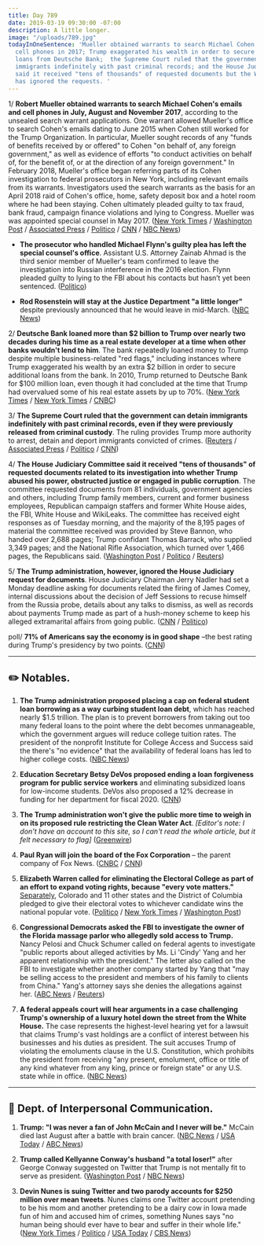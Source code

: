 ```yaml
---
title: Day 789
date: 2019-03-19 09:30:00 -07:00
description: A little longer.
image: "/uploads/789.jpg"
todayInOneSentence: 'Mueller obtained warrants to search Michael Cohen''s emails and
  cell phones in 2017; Trump exaggerated his wealth in order to secure additional
  loans from Deutsche Bank;  the Supreme Court ruled that the government can detain
  immigrants indefinitely with past criminal records; and the House Judiciary Committee
  said it received "tens of thousands" of requested documents but the White House
  has ignored the requests. '
---
```


1/ **Robert Mueller obtained warrants to search Michael Cohen's emails and cell phones in July, August and November 2017**, according to the unsealed search warrant applications. One warrant allowed Mueller's office to search Cohen's emails dating to June 2015 when Cohen still worked for the Trump Organization. In particular, Mueller sought records of any "funds of benefits received by or offered" to Cohen "on behalf of, any foreign government," as well as evidence of efforts "to conduct activities on behalf of, for the benefit of, or at the direction of any foreign government." In February 2018, Mueller's office began referring parts of its Cohen investigation to federal prosecutors in New York, including relevant emails from its warrants. Investigators used the search warrants as the basis for an April 2018 raid of Cohen's office, home, safety deposit box and a hotel room where he had been staying. Cohen ultimately pleaded guilty to tax fraud, bank fraud, campaign finance violations and lying to Congress. Mueller was was appointed special counsel in May 2017. ([New York Times](https://www.nytimes.com/2019/03/19/nyregion/michael-cohen-documents-trump.html) / [Washington Post](https://www.washingtonpost.com/world/national-security/mueller-began-investigating-michael-cohens-phone-and-digital-data-months-before-fbi-raid-warrants-show/2019/03/19/9e936cc2-49b5-11e9-b79a-961983b7e0cd_story.html) / [Associated Press](https://apnews.com/63b58a572f844f11889610f04ee4ad1d) / [Politico](https://www.politico.com/story/2019/03/19/mueller-investigation-michael-cohen-1226983) / [CNN](https://www.cnn.com/2019/03/19/politics/michael-cohen-warrant-documents/index.html) / [NBC News](https://www.nbcnews.com/politics/justice-department/cohen-investigation-began-2017-search-warrant-shows-n984776))

* **The prosecutor who handled Michael Flynn's guilty plea has left the special counsel's office**. Assistant U.S. Attorney Zainab Ahmad is the third senior member of Mueller's team confirmed to leave the investigation into Russian interference in the 2016 election. Flynn pleaded guilty to lying to the FBI about his contacts but hasn’t yet been sentenced. ([Politico](https://www.politico.com/story/2019/03/18/another-prosecutor-leaving-muellers-team-1226464))

* **Rod Rosenstein will stay at the Justice Department "a little longer"** despite previously announced that he would leave in mid-March. ([NBC News](https://www.nbcnews.com/politics/justice-department/rod-rosenstein-staying-justice-department-little-longer-n984791))

2/ **Deutsche Bank loaned more than $2 billion to Trump over nearly two decades during his time as a real estate developer at a time when other banks wouldn't lend to him**. The bank repeatedly loaned money to Trump despite multiple business-related "red flags," including instances where Trump exaggerated his wealth by an extra $2 billion in order to secure additional loans from the bank. In 2010, Trump returned to Deutsche Bank for $100 million loan, even though it had concluded at the time that Trump had overvalued some of his real estate assets by up to 70%. ([New York Times](https://www.nytimes.com/2019/03/18/business/trump-deutsche-bank.html) / [New York Times](https://www.nytimes.com/2019/03/18/business/deutsche-bank-donald-trump.html) / [CNBC](https://www.cnbc.com/2019/03/19/deutsche-bank-loaned-2-billion-to-donald-trump-over-two-decades-nyt.html))

3/ **The Supreme Court ruled that the government can detain immigrants indefinitely with past criminal records, even if they were previously released from criminal custody**. The ruling provides Trump more authority to arrest, detain and deport immigrants convicted of crimes. ([Reuters](https://www.reuters.com/article/us-usa-court-immigration/u-s-supreme-court-hands-trump-a-victory-on-immigration-detention-idUSKCN1R01TF) / [Associated Press](https://apnews.com/13e2a2c294e84cf8918be616224552d5) / [Politico](https://www.politico.com/story/2019/03/19/supreme-court-immigrants-detained-past-crimes-1281117) / [CNN](https://www.cnn.com/2019/03/19/politics/supreme-court-detain-immigrants-criminal-records/index.html))

4/ **The House Judiciary Committee said it received "tens of thousands" of requested documents related to its investigation into whether Trump abused his power, obstructed justice or engaged in public corruption**. The committee requested documents from 81 individuals, government agencies and others, including Trump family members, current and former business employees, Republican campaign staffers and former White House aides, the FBI, White House and WikiLeaks. The committee has received eight responses as of Tuesday morning, and the majority of the 8,195 pages of material the committee received was provided by Steve Bannon, who handed over 2,688 pages; Trump confidant Thomas Barrack, who supplied 3,349 pages; and the National Rifle Association, which turned over 1,466 pages, the Republicans said. ([Washington Post](https://www.washingtonpost.com/politics/judiciary-committee-chairman-says-he-has-received-tens-of-thousands-of-documents-in-trump-investigation/2019/03/18/84293680-49cb-11e9-b871-978e5c757325_story.html) / [Politico](https://www.politico.com/story/2019/03/19/nadler-probe-trump-1227671) / [Reuters](https://www.reuters.com/article/us-usa-trump-russia-congress/house-panel-expects-thousands-of-documents-in-trump-probe-idUSKCN1QZ2PI))

5/ **The Trump administration, however, ignored the House Judiciary request for documents**. House Judiciary Chairman Jerry Nadler had set a Monday deadline asking for documents related the firing of James Comey, internal discussions about the decision of Jeff Sessions to recuse himself from the Russia probe, details about any talks to dismiss, as well as records about payments Trump made as part of a hush-money scheme to keep his alleged extramarital affairs from going public. ([CNN](https://www.cnn.com/2019/03/19/politics/democratic-investigations-white-house-documents/index.html) / [Politico](https://www.politico.com/story/2019/03/19/trump-democrat-oversight-investigation-congress-1225761))

poll/ **71% of Americans say the economy is in good shape** –the best rating during Trump's presidency by two points. ([CNN](https://www.cnn.com/2019/03/18/politics/cnn-poll-trump-economy-tech/index.html))

---

## ✏️ Notables.

1. **The Trump administration proposed placing a cap on federal student loan borrowing as a way curbing student loan debt**, which has reached nearly $1.5 trillion. The plan is to prevent borrowers from taking out too many federal loans to the point where the debt becomes unmanageable, which the government argues will reduce college tuition rates. The president of the nonprofit Institute for College Access and Success said the there's "no evidence" that the availability of federal loans has led to higher college costs. ([NBC News](https://www.nbcnews.com/politics/white-house/white-house-proposes-caps-student-loan-borrowing-n984496))

2. **Education Secretary Betsy DeVos proposed ending a loan forgiveness program for public service workers** and eliminating subsidized loans for low-income students. DeVos also proposed a 12% decrease in funding for her department for fiscal 2020. ([CNN](https://www.cnn.com/2019/03/13/politics/betsy-devos-student-loan-forgiveness-budget/index.html))

3. **The Trump administration won't give the public more time to weigh in on its proposed rule restricting the Clean Water Act**. *\[Editor's note: I don't have an account to this site, so I can't read the whole article, but it felt necessary to flag\]* ([Greenwire](https://www.eenews.net/greenwire/stories/1060127629/feed))

4. **Paul Ryan will join the board of the Fox Corporation** – the parent company of Fox News. ([CNBC](https://www.cnbc.com/2019/03/19/former-house-speaker-paul-ryan-joins-board-of-fox-news-parent-company.html) / [CNN](https://www.cnn.com/2019/03/19/media/paul-ryan-fox-corporation/index.html))

5. **Elizabeth Warren called for eliminating the Electoral College as part of an effort to expand voting rights, because "every vote matters."** [Separately](https://www.washingtonpost.com/politics/2019/03/16/another-state-signs-popular-vote-bill-that-could-decide-presidential-election/?utm_term=.1df77281fd27), Colorado and 11 other states and the District of Columbia pledged to give their electoral votes to whichever candidate wins the national popular vote. ([Politico](https://www.politico.com/story/2019/03/19/elizabeth-warren-eliminate-electoral-college-1226686) / [New York Times](https://www.nytimes.com/2019/03/18/us/politics/elizabeth-warren-town-hall-electoral-college.html) / [Washington Post](https://www.washingtonpost.com/politics/2019/03/19/elizabeth-warren-wants-kill-electoral-college/))

6. **Congressional Democrats asked the FBI to investigate the owner of the Florida massage parlor who allegedly sold access to Trump.** Nancy Pelosi and Chuck Schumer called on federal agents to investigate "public reports about alleged activities by Ms. Li 'Cindy' Yang and her apparent relationship with the president." The letter also called on the FBI to investigate whether another company started by Yang that "may be selling access to the president and members of his family to clients from China." Yang's attorney says she denies the allegations against her. ([ABC News](https://abcnews.go.com/Politics/democrats-fbi-investigate-spa-owner-mar-lago-attendee/story?id=61768508) / [Reuters](https://www.reuters.com/article/us-usa-trump-massageparlors-idUSKCN1QZ2MV))

7. **A federal appeals court will hear arguments in a case challenging Trump's ownership of a luxury hotel down the street from the White House.** The case represents the highest-level hearing yet for a lawsuit that claims Trump's vast holdings are a conflict of interest between his businesses and his duties as president. The suit accuses Trump of violating the emoluments clause in the U.S. Constitution, which prohibits the president from receiving "any present, emolument, office or title of any kind whatever from any king, prince or foreign state" or any U.S. state while in office. ([NBC News](https://www.nbcnews.com/politics/donald-trump/appeals-court-hear-arguments-trump-emoluments-lawsuit-n984586))

---

## 💬 Dept. of Interpersonal Communication.

1. **Trump: "I was never a fan of John McCain and I never will be."** McCain died last August after a battle with brain cancer. ([NBC News](https://www.nbcnews.com/politics/donald-trump/trump-i-was-never-fan-john-mccain-i-never-will-n984971) / [USA Today](https://www.usatoday.com/story/news/politics/2019/03/19/donald-trump-steps-up-attack-john-mccain-says-he-never-fan/3212034002/) / [ABC News](https://abcnews.go.com/Politics/trump-blasts-mccain-fan/story?id=61786010))

2. **Trump called Kellyanne Conway's husband "a total loser!"** after George Conway suggested on Twitter that Trump is not mentally fit to serve as president. ([Washington Post](https://www.washingtonpost.com/politics/a-total-loser-trump-lashes-out-at-george-conway-who-has-been-questioning-his-mental-health/2019/03/19/c81bcec0-4a43-11e9-93d0-64dbcf38ba41_story.html) / [NBC News](https://www.nbcnews.com/politics/donald-trump/trump-blasts-george-conway-husband-top-white-house-aide-kellyanne-n984771))

3. **Devin Nunes is suing Twitter and two parody accounts for $250 million over mean tweets**. Nunes claims one Twitter account pretending to be his mom and another pretending to be a dairy cow in Iowa made fun of him and accused him of crimes, something Nunes says "no human being should ever have to bear and suffer in their whole life." ([New York Times](https://www.nytimes.com/2019/03/19/us/politics/devin-nunes-twitter-lawsuit.html) / [Politico](https://www.politico.com/story/2019/03/18/devin-nunes-twitter-lawsuit-1226467) / [USA Today](https://www.usatoday.com/story/news/politics/2019/03/19/rep-devin-nunes-sues-twitter-spoof-accounts-250-million/3209590002/) / [CBS News](https://www.cbsnews.com/news/rep-devin-nunes-sues-twitter-others-for-250-million/))